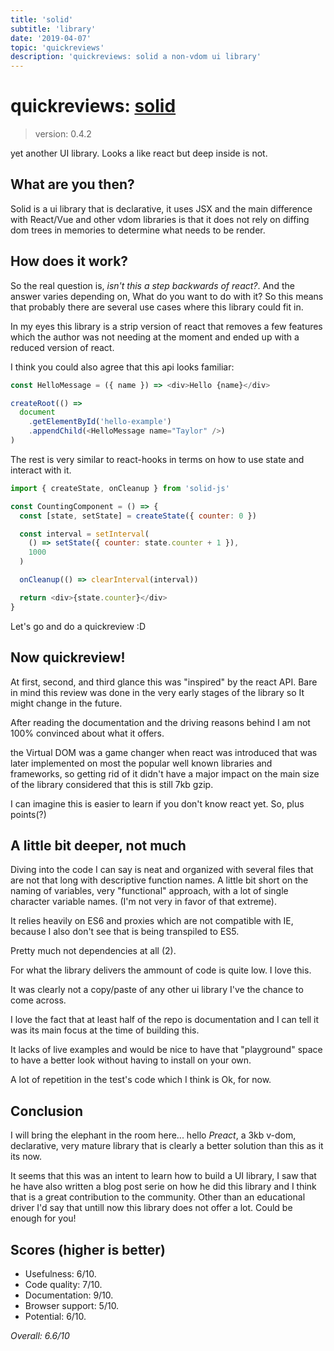 ```yaml
---
title: 'solid'
subtitle: 'library'
date: '2019-04-07'
topic: 'quickreviews'
description: 'quickreviews: solid a non-vdom ui library'
---
```


# quickreviews: [solid](https://github.com/ryansolid/solid)

> version: 0.4.2

yet another UI library. Looks a like react but deep inside is not.

## What are you then?

Solid is a ui library that is declarative, it uses JSX and the main difference with React/Vue and other vdom libraries is that it does not rely on diffing dom trees in memories to determine what needs to be render.

## How does it work?

So the real question is, _isn't this a step backwards of react?_. And the answer varies depending on, What do you want to do with it? So this means that probably there are several use cases where this library could fit in.

In my eyes this library is a strip version of react that removes a few features which the author was not needing at the moment and ended up with a reduced version of react.

I think you could also agree that this api looks familiar:

```javascript
const HelloMessage = ({ name }) => <div>Hello {name}</div>

createRoot(() =>
  document
    .getElementById('hello-example')
    .appendChild(<HelloMessage name="Taylor" />)
)
```

The rest is very similar to react-hooks in terms on how to use state and interact with it.

```javascript
import { createState, onCleanup } from 'solid-js'

const CountingComponent = () => {
  const [state, setState] = createState({ counter: 0 })

  const interval = setInterval(
    () => setState({ counter: state.counter + 1 }),
    1000
  )

  onCleanup(() => clearInterval(interval))

  return <div>{state.counter}</div>
}
```

Let's go and do a quickreview :D

## Now quickreview!

At first, second, and third glance this was "inspired" by the react API. Bare in mind this review was done in the very early stages of the library so It might change in the future.

After reading the documentation and the driving reasons behind I am not 100% convinced about what it offers.

the Virtual DOM was a game changer when react was introduced that was later implemented on most the popular well known libraries and frameworks, so getting rid of it didn't have a major impact on the main size of the library considered that this is still 7kb gzip.

I can imagine this is easier to learn if you don't know react yet. So, plus points(?)

## A little bit deeper, not much

Diving into the code I can say is neat and organized with several files that are not that long with descriptive function names. A little bit short on the naming of variables, very "functional" approach, with a lot of single character variable names. (I'm not very in favor of that extreme).

It relies heavily on ES6 and proxies which are not compatible with IE, because I also don't see that is being transpiled to ES5.

Pretty much not dependencies at all (2).

For what the library delivers the ammount of code is quite low. I love this.

It was clearly not a copy/paste of any other ui library I've the chance to come across.

I love the fact that at least half of the repo is documentation and I can tell it was its main focus at the time of building this.

It lacks of live examples and would be nice to have that "playground" space to have a better look without having to install on your own.

A lot of repetition in the test's code which I think is Ok, for now.

## Conclusion

I will bring the elephant in the room here... hello _Preact_, a 3kb v-dom, declarative, very mature library that is clearly a better solution than this as it its now.

It seems that this was an intent to learn how to build a UI library, I saw that he have also written a blog post serie on how he did this library and I think that is a great contribution to the community. Other than an educational driver I'd say that untill now this library does not offer a lot. Could be enough for you!

## Scores (higher is better)

- Usefulness: 6/10.
- Code quality: 7/10.
- Documentation: 9/10.
- Browser support: 5/10.
- Potential: 6/10.

_Overall: 6.6/10_
